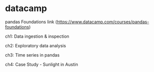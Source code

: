 # datacamp
pandas Foundations
link (https://www.datacamp.com/courses/pandas-foundations)

ch1: Data ingestion & inspection

ch2: Exploratory data analysis

ch3: Time series in pandas

ch4: Case Study - Sunlight in Austin
